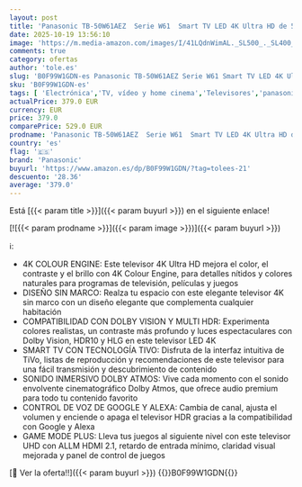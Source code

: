 ```yaml
---
layout: post
title: 'Panasonic TB-50W61AEZ  Serie W61  Smart TV LED 4K Ultra HD de 50 Pulgadas  2025  TiVo  Dolby Vision y Atmos  Modo Juego Plus  Alexa y Control por Voz de Google  Negro'
date: 2025-10-19 13:56:10
image: 'https://m.media-amazon.com/images/I/41LQdnWimAL._SL500_._SL400_.jpg'
comments: true
category: ofertas
author: 'tole.es'
slug: 'B0F99W1GDN-es Panasonic TB-50W61AEZ Serie W61 Smart TV LED 4K Ultra HD...'
sku: 'B0F99W1GDN-es'
tags: [ 'Electrónica','TV, vídeo y home cinema','Televisores','panasonic','smart','tv','🇪🇸', ]
actualPrice: 379.0 EUR
currency: EUR
price: 379.0
comparePrice: 529.0 EUR
prodname: 'Panasonic TB-50W61AEZ  Serie W61  Smart TV LED 4K Ultra HD de 50 Pulgadas  2025  TiVo  Dolby Vision y Atmos  Modo Juego Plus  Alexa y Control por Voz de Google  Negro'
country: 'es'
flag: '🇪🇸'
brand: 'Panasonic'
buyurl: 'https://www.amazon.es/dp/B0F99W1GDN/?tag=tolees-21'
descuento: '28.36'
average: '379.0'
---
```


Está [{{< param title >}}]({{< param buyurl >}}) en el siguiente enlace!

[![{{< param prodname >}}]({{< param image >}})]({{< param buyurl >}})

ℹ️:

- 4K COLOUR ENGINE: Este televisor 4K Ultra HD mejora el color, el contraste y el brillo con 4K Colour Engine, para detalles nítidos y colores naturales para programas de televisión, películas y juegos
- DISEÑO SIN MARCO: Realza tu espacio con este elegante televisor 4K sin marco con un diseño elegante que complementa cualquier habitación
- COMPATIBILIDAD CON DOLBY VISION Y MULTI HDR: Experimenta colores realistas, un contraste más profundo y luces espectaculares con Dolby Vision, HDR10 y HLG en este televisor LED 4K
- SMART TV CON TECNOLOGÍA TIVO: Disfruta de la interfaz intuitiva de TiVo, listas de reproducción y recomendaciones de este televisor para una fácil transmisión y descubrimiento de contenido
- SONIDO INMERSIVO DOLBY ATMOS: Vive cada momento con el sonido envolvente cinematográfico Dolby Atmos, que ofrece audio premium para todo tu contenido favorito
- CONTROL DE VOZ DE GOOGLE Y ALEXA: Cambia de canal, ajusta el volumen y enciende o apaga el televisor HDR gracias a la compatibilidad con Google y Alexa
- GAME MODE PLUS: Lleva tus juegos al siguiente nivel con este televisor UHD con ALLM HDMI 2.1, retardo de entrada mínimo, claridad visual mejorada y panel de control de juegos

[🛒 Ver la oferta!!]({{< param buyurl >}})
{{<world>}}B0F99W1GDN{{</world>}}
